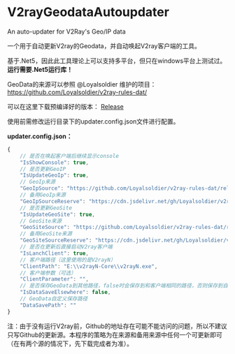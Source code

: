 # V2rayGeodataAutoupdater
An auto-updater for V2Ray's Geo/IP data

一个用于自动更新V2ray的Geodata，并自动唤起V2ray客户端的工具。

基于.Net5，因此此工具理论上可以支持多平台，但只在windows平台上测试过。
**运行需要.Net5运行库！**

GeoData的来源可以参照 @Loyalsoldier 维护的项目： https://github.com/Loyalsoldier/v2ray-rules-dat/

可以在这里下载预编译好的版本： [Release](https://github.com/Klaus-fz/V2rayGeodataAutoupdater/releases/tag/release)

使用前需修改运行目录下的updater.config.json文件进行配置。

**updater.config.json：**

```javascript
{
    // 是否在唤起客户端后继续显示console
    "IsShowConsole": true,
    // 是否更新GeoIP
    "IsUpdateGeoIp": true,
    // GeoIp来源
    "GeoIpSource": "https://github.com/Loyalsoldier/v2ray-rules-dat/releases/latest/download/geoip.dat",
    // 备用GeoIp来源
    "GeoIpSourceReserve": "https://cdn.jsdelivr.net/gh/Loyalsoldier/v2ray-rules-dat@release/geoip.dat",
    // 是否更新GeoSite
    "IsUpdateGeoSite": true,
    // GeoSite来源
    "GeoSiteSource": "https://github.com/Loyalsoldier/v2ray-rules-dat/releases/latest/download/geosite.dat",
    // 备用GeoSite来源
    "GeoSiteSourceReserve": "https://cdn.jsdelivr.net/gh/Loyalsoldier/v2ray-rules-dat@release/geosite.dat",
    // 是否在更新后直接启动V2ray客户端
    "IsLanchClient": true,
    // 客户端路径（这里使用的是V2rayN）
    "ClientPath": "E:\\v2rayN-Core\\v2rayN.exe",
    // 客户端参数（可选）
    "ClientParameter": "",
    // 是否保存GeoData到其他路径，false时会保存到和客户端相同的路径，否则保存到自定义的路径
    "IsDataSaveElsewhere": false,
    // GeoData自定义保存路径
    "DataSavePath": ""
}
```

注：由于没有运行V2ray前，Github的地址存在可能不能访问的问题，所以不建议只写Github的更新源。本程序的策略为在来源和备用来源中任何一个可更新即可（在有两个源的情况下，先下载完成者为准）。


